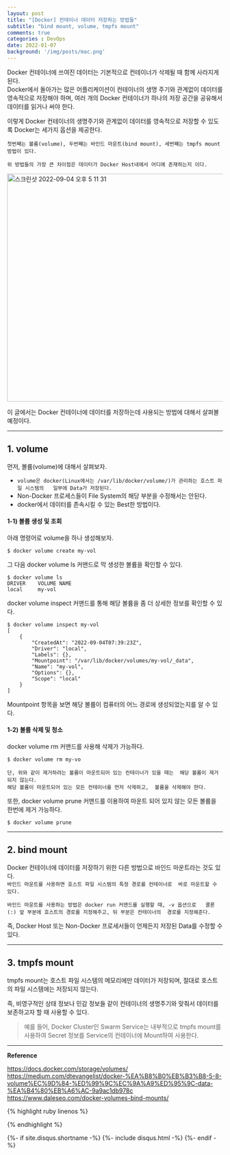 ```yaml
---
layout: post
title: "[Docker] 컨테이너 데이터 저장하는 방법들"
subtitle: "bind mount, volume, tmpfs mount"    
comments: true
categories : DevOps
date: 2022-01-07
background: '/img/posts/mac.png'
---
```


Docker 컨테이너에 쓰여진 데이터는 기본적으로 컨테이너가 삭제될 때 함께 사라지게 된다.     
Docker에서 돌아가는 많은 어플리케이션이 컨테이너의 생명 주기와 관계없이 
데이터를 영속적으로 저장해야 하며, 여러 개의 Docker 컨테이너가 
하나의 저장 공간을 공유해서 데이터를 읽거나 써야 한다.   

이렇게 Docker 컨테이너의 생명주기와 관계없이 데이터를 영속적으로 
저장할 수 있도록 Docker는 세가지 옵션을 제공한다.  

`첫번째는 볼륨(volume), 두번째는 바인드 마운트(bind mount), 세번째는 tmpfs mount 방법이 있다.`   

`위 방법들의 가장 큰 차이점은 데이터가 Docker Host내에서 어디에 존재하는지 이다.`        

<img width="531" alt="스크린샷 2022-09-04 오후 5 11 31" src="https://user-images.githubusercontent.com/26623547/188304168-ca329738-541f-4efa-a060-9c44b8321153.png">    

이 글에서는 Docker 컨테이너에 데이터를 저장하는데 사용되는 
방법에 대해서 살펴볼 예정이다.   

- - - 

## 1. volume   

먼저, 볼륨(volume)에 대해서 살펴보자.   

- `volume은 docker(Linux에서는 /var/lib/docker/volume/)가 관리하는 호스트 파일 시스템의  
일부에 Data가 저장된다.`    
- Non-Docker 프로세스들이 File System의 해당 부분을 수정해서는 안된다.   
- docker에서 데이터를 존속시킬 수 있는 Best한 방법이다.   




#### 1-1) 볼륨 생성 및 조회   

아래 명령어로 volume을 하나 생성해보자.   

```
$ docker volume create my-vol
```

그 다음 docker volume ls 커맨드로 막 생성한 볼륨을 확인할 수 있다.   

```
$ docker volume ls
DRIVER    VOLUME NAME
local     my-vol
```

docker volume inspect 커맨드를 통해 해당 볼륨을 좀 더 상세한 정보를 확인할 수 있다.   

```
$ docker volume inspect my-vol
[
    {
        "CreatedAt": "2022-09-04T07:39:23Z",
        "Driver": "local",
        "Labels": {},
        "Mountpoint": "/var/lib/docker/volumes/my-vol/_data",
        "Name": "my-vol",
        "Options": {},
        "Scope": "local"
    }
]
```

Mountpoint 항목을 보면 해당 볼륨이 컴퓨터의 어느 경로에 생성되었는지를 
알 수 있다.  

#### 1-2) 볼륨 삭제 및 청소    

docker volume rm 커맨드를 사용해 삭제가 가능하다.   

```
$ docker volume rm my-vo   
```

`단, 위와 같이 제거하려는 볼륨이 마운트되어 있는 컨테이너가 있을 때는 
해당 볼륨이 제거 되지 않는다.`   
`해당 볼륨이 마운트되어 있는 모든 컨테이너를 먼저 삭제하고, 
    볼륨을 삭제해야 한다.`    

또한, docker volume prune 커맨드를 이용하여 마운트 되어 있지 않는 모든 
볼륨을 한번에 제거 가능하다.   

```
$ docker volume prune    
```

- - - 

## 2. bind mount    

Docker 컨테이너에 데이터를 저장하기 위한 다른 방법으로 바인드 마운트라는 것도 
있다.   
`바인드 마운트를 사용하면 호스트 파일 시스템의 특정 경로를 컨테이너로 
바로 마운트할 수 있다.`    

`바인드 마운트를 사용하는 방법은 docker run 커맨드를 실행할 때, -v 옵션으로  
콜론(:) 앞 부분에 호스트의 경로를 지정해주고, 뒤 부분은 컨테이너의 
경로를 지정해준다.`    

즉, Docker Host 또는 Non-Docker 프로세서들이 언제든지 저장된 Data를 
수정할 수 있다.   


- - - 

## 3. tmpfs mount    

tmpfs mount는 호스트 파일 시스템의 메모리에만 데이터가 저장되며, 절대로 
호스트의 파일 시스템에는 저장되지 않는다.   

즉, 비영구적인 상태 정보나 민감 정보들 같이 컨테이너의 생명주기와 
맞춰서 데이터를 보존하고자 할 때 사용할 수 있다.   

> 예를 들어, Docker Cluster인 Swarm Service는 내부적으로 tmpfs mount를 사용하여 
Secret 정보를 Service의 컨테이너에 Mount하여 사용한다.    



- - - 

**Reference**    

<https://docs.docker.com/storage/volumes/>   
<https://medium.com/dtevangelist/docker-%EA%B8%B0%EB%B3%B8-5-8-volume%EC%9D%84-%ED%99%9C%EC%9A%A9%ED%95%9C-data-%EA%B4%80%EB%A6%AC-9a9ac1db978c>     
<https://www.daleseo.com/docker-volumes-bind-mounts/>   

{% highlight ruby linenos %}

{% endhighlight %}


{%- if site.disqus.shortname -%}
    {%- include disqus.html -%}
{%- endif -%}

